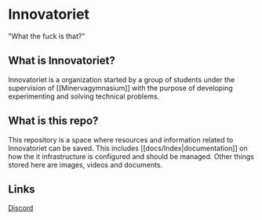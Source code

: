 # Innovatoriet
"What the fuck is that?"

## What is Innovatoriet?
Innovatoriet is a organization started by a group of students under the supervision of [[Minervagymnasium]] with the purpose of developing experimenting and solving technical problems.

## What is this repo?
This repository is a space where resources and information related to Innovatoriet can be saved. This includes [[docs/Index|documentation]] on how the it infrastructure is configured and should be managed. Other things stored here are images, videos and documents.

## Links
[Discord](https://discord.gg/ANzxS9Jk9Z)
